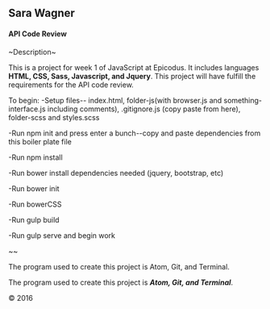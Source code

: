 ## Sara Wagner
#### API Code Review

~Description~

This is a project for week 1 of JavaScript at Epicodus. It includes languages **HTML, CSS, Sass, Javascript, and Jquery**. This project will have fulfill the requirements for the API code review.

To begin:
  -Setup files-- index.html, folder-js(with browser.js and something-interface.js including comments), .gitignore.js (copy paste from here), folder-scss and styles.scss

  -Run npm init and press enter a bunch--copy and paste dependencies from this boiler plate file

  -Run npm install

  -Run bower install dependencies needed (jquery, bootstrap, etc)

  -Run bower init

  -Run bowerCSS

  -Run gulp build

  -Run gulp serve and begin work

~~

The program used to create this project is Atom, Git, and Terminal.

The program used to create this project is ***Atom, Git, and Terminal***.

&copy; 2016
